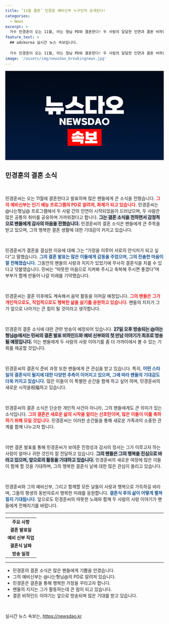 ```yaml
---
title: ‘11월 결혼’ 민경훈 예비신부 누구인지 공개된다!
categories:
  - News
excerpt: >
  가수 민경훈이 오는 11월, 아는 형님 PD와 결혼한다! 두 사람의 달달한 인연과 결혼 비하인드가 담긴 이야기는 이번 주 방송에서 최초 공개된다. 팬들과의 특별한 소통도 놓치지 마세요!
feature_text: >
  ## adskorea 실시간 뉴스 속보입니다.

  가수 민경훈이 오는 11월, 아는 형님 PD와 결혼한다! 두 사람의 달달한 인연과 결혼 비하인드가 담긴 이야기는 이번 주 방송에서 최초 공개된다. 팬들과의 특별한 소통도 놓치지 마세요!
image: '/assets/img/newsdao_breakingnews.jpg'
---
```


<p><img src="/assets/img/newsdao_breakingnews.jpg" alt="adskorea 속보" /></p>

<h2 data-ke-size="size26">민경훈의 결혼 소식</h2>

<p data-ke-size="size16">&nbsp;</p>

<p>민경훈씨는 오는 11월에 결혼한다고 발표하며 많은 팬들에게 큰 소식을 전했습니다. <b><span style="color: #ee2323;">그의 예비신부는 인기 예능 프로그램의 PD로 알려져, 화제가 되고 있습니다.</span></b> 민경훈씨는 @나는형님@ 프로그램에서 두 사람 간의 인연이 시작되었음이 드러났으며, 두 사람은 많은 공통의 취미를 공유하며 가까워졌다고 합니다. <b><span style="background-color: #21538527;">그는 결혼 소식을 전하면서 감정적으로 팬들에게 감사의 마음을 전했습니다.</span></b> 민경훈씨의 결혼 소식은 팬들에게 큰 주목을 받고 있으며, 그의 행복한 결혼 생활에 대한 기대감이 커지고 있습니다. </p>

<p data-ke-size="size16">&nbsp;</p>

<p>민경훈씨가 결혼을 결심한 이유에 대해 그는 “가정을 이루어 서로의 안식처가 되고 싶다”고 말했습니다. <b><span style="color: #1a5490;">그의 결혼 발표는 많은 이들에게 감동을 주었으며, 그의 진솔한 마음이 잘 전해졌습니다.</span></b> 그동안의 팬들의 사랑과 지지가 있었기에 무사히 결혼식을 치를 수 있다고 덧붙였습니다. 민씨는 “따뜻한 마음으로 지켜봐 주시고 축복해 주시면 좋겠다”며 부부가 함께 만들어 나갈 미래를 기약했습니다.</p>

<p data-ke-size="size16">&nbsp;</p>

<p>민경훈씨는 결혼 이후에도 계속해서 음악 활동을 이어갈 예정입니다. <b><span style="color: #ee2323;">그의 팬들은 그가 개인적으로도, 직업적으로도 행복한 삶을 살기를 응원하고 있습니다.</span></b> 팬들의 지지가 그가 앞으로 나아가는 큰 힘이 될 것이라고 생각합니다.</p>

<p data-ke-size="size16">&nbsp;</p>

<p>민경훈의 결혼 소식에 대한 관련 방송이 예정되어 있습니다. <b><span style="background-color: #21538527;">27일 오후 방송되는 @아는형님@에서는 민씨의 결혼 발표 비하인드와 예비 신부와의 첫 만남 이야기가 최초로 방송될 예정입니다.</span></b> 이는 팬들에게 두 사람의 사랑 이야기를 좀 더 가까이에서 볼 수 있는 기회를 제공할 것입니다.</p>

<p data-ke-size="size16">&nbsp;</p>

<p>민경훈씨의 결혼식 준비 과정 또한 팬들에게 큰 관심을 받고 있습니다. 특히, <b><span style="color: #1a5490;">어떤 스타일의 결혼식이 될지에 대한 다양한 추측이 이어지고 있으며, 그에 따라 팬들의 기대감도 더욱 커지고 있습니다.</span></b> 많은 이들이 이 특별한 순간을 함께 하고 싶어 하며, 민경훈씨의 새로운 시작을祝福하고 있습니다.</p>

<p data-ke-size="size16">&nbsp;</p>

<p>민경훈씨의 결혼 소식은 단순한 개인적 사건이 아니라, 그의 팬들에게도 큰 의미가 있는 소식입니다. <b><span style="color: #ee2323;">그의 결혼은 새로운 삶의 시작을 알리는 신호탄이며, 많은 이들이 이를 축하하기 위해 모일 것입니다.</span></b> 민경훈씨는 이러한 순간들을 통해 새로운 가족과의 소중한 관계를 함께 나누고자 합니다.</p>

<p data-ke-size="size16">&nbsp;</p>

<p>이번 결혼 발표를 통해 민경훈씨가 보여준 진정성과 감사의 정서는 그가 이루고자 하는 사랑이 얼마나 귀한 것인지 잘 전달하고 있습니다. <b><span style="background-color: #21538527;">그의 팬들은 그의 행복을 진심으로 바라고 있으며, 앞으로의 활동을 기대하고 있습니다.</span></b> 민경훈씨의 새로운 여정에 많은 이들이 함께 할 것을 기대하며, 그의 행복한 결혼식 날에 대한 많은 관심이 쏠리고 있습니다.</p>

<p data-ke-size="size16">&nbsp;</p>

<p>민경훈씨와 그의 예비신부, 그리고 함께할 모든 날들이 사랑과 행복으로 가득하길 바라며, 그들의 평생의 동반자로서 행복한 미래를 응원합니다. <b><span style="color: #1a5490;">결혼식 후의 삶이 어떻게 펼쳐질지 기대됩니다.</span></b> 앞으로도 민경훈씨의 따뜻한 노래와 함께 두 사람의 사랑 이야기가 팬들에게 전해지기를 바랍니다.</p>

<hr />

<table style="width: 100%; border-collapse: collapse;">
    <tr>
        <td style="text-align: center; height: 17px;"><b>주요 사항</b></td>
    </tr>
    <tr>
        <td style="text-align: center; height: 17px;"><b>결혼 발표일</b></td>
    </tr>
    <tr>
        <td style="text-align: center; height: 17px;"><b>예비 신부 직업</b></td>
    </tr>
    <tr>
        <td style="text-align: center; height: 17px;"><b>결혼식 날짜</b></td>
    </tr>
    <tr>
        <td style="text-align: center; height: 17px;"><b>방송 일정</b></td>
    </tr>
</table>

<hr />

<ul>
    <li>민경훈의 결혼 소식은 많은 팬들에게 기쁨을 안겼습니다.</li>
    <li>그의 예비신부는 @나는형님@의 PD로 알려져 있습니다.</li>
    <li>민경훈은 결혼을 통해 행복한 가정을 꾸리고자 합니다.</li>
    <li>팬들의 지지는 그가 활동하는데 큰 힘이 되고 있습니다.</li>
    <li>결혼 비하인드 이야기는 앞으로 방송되며 많은 기대를 받고 있습니다.</li>
</ul> 

<p data-ke-size="size16">&nbsp;</p>
실시간 뉴스 속보는, <a href="https://newsdao.kr" rel="dofollow">https://newsdao.kr</a>


